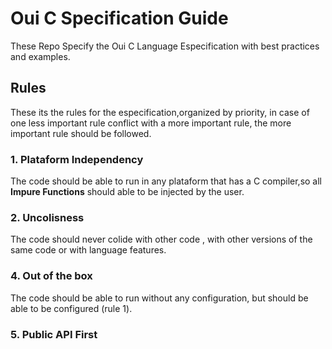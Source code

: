 # Oui C Specification Guide

These Repo Specify the Oui C Language Especification with best practices and examples.

## Rules
These its the rules for the especification,organized by priority, in case of one 
less important rule conflict with a more important rule, the more important rule should be followed.

### 1. Plataform Independency
The code should be able to run in any plataform that has a C compiler,so all **Impure Functions** should able to be injected by the user.

### 2. Uncolisness
The code should never colide with other code , with other versions of the same code or with language features.

### 4. Out of the box
The code should be able to run without any configuration, but should be able to be configured (rule 1).

### 5. Public API First


